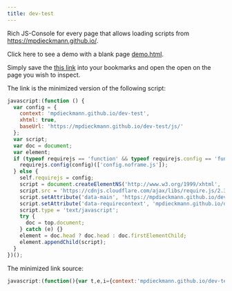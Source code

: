 ```yaml
---
title: dev-test
---
```

Rich JS-Console for every page that allows loading scripts from <https://mpdieckmann.github.io/>.

Click here to see a demo with a blank page [demo.html](https://mpdieckmann.github.io/dev-test/demo.html).

Simply save the <a href="javascript:(function(){var t,e,i={context:'mpdieckmann.github.io/dev-test',xhtml:!0,baseUrl:'https://mpdieckmann.github.io/dev-test/js/'},n=document;if('function'==typeof requirejs&&'function'==typeof requirejs.config)requirejs.config(i)(['config.noframe.js']);else{self.requirejs=i,t=document.createElementNS('http://www.w3.org/1999/xhtml','script'),t.src='https://cdnjs.cloudflare.com/ajax/libs/require.js/2.3.5/require.js',t.setAttribute('data-main','https://mpdieckmann.github.io/dev-test/js/config.noframe.js'),t.setAttribute('data-requirecontext','mpdieckmann.github.io/dev-test'),t.type='text/javascript';try{n=top.document}catch(r){}e=n.head?n.head:n.firstElementChild,e.appendChild(t)}})()">this link</a> into your bookmarks and open the open on the page you wish to inspect.

The link is the minimized version of the following script:
```javascript
javascript:(function () {
  var config = {
    context: 'mpdieckmann.github.io/dev-test',
    xhtml: true,
    baseUrl: 'https://mpdieckmann.github.io/dev-test/js/'
  };
  var script;
  var doc = document;
  var element;
  if (typeof requirejs == 'function' && typeof requirejs.config == 'function') {
    requirejs.config(config)(['config.noframe.js']);
  } else {
    self.requirejs = config;
    script = document.createElementNS('http://www.w3.org/1999/xhtml', 'script');
    script.src = 'https://cdnjs.cloudflare.com/ajax/libs/require.js/2.3.5/require.min.js';
    script.setAttribute('data-main', 'https://mpdieckmann.github.io/dev-test/js/config.noframe.js');
    script.setAttribute('data-requirecontext', 'mpdieckmann.github.io/dev-test');
    script.type = 'text/javascript';
    try {
      doc = top.document;
    } catch (e) {}
    element = doc.head ? doc.head : doc.firstElementChild;
    element.appendChild(script);
  }
})();
```

The minimized link source:
```javascript
javascript:(function(){var t,e,i={context:'mpdieckmann.github.io/dev-test',xhtml:!0,baseUrl:'https://mpdieckmann.github.io/dev-test/js/'},n=document;if('function'==typeof requirejs&&'function'==typeof requirejs.config)requirejs.config(i)(['config.noframe.js']);else{self.requirejs=i,t=document.createElementNS('http://www.w3.org/1999/xhtml','script'),t.src='https://cdnjs.cloudflare.com/ajax/libs/require.js/2.3.5/require.min.js',t.setAttribute('data-main','https://mpdieckmann.github.io/dev-test/js/config.noframe.js'),t.setAttribute('data-requirecontext','mpdieckmann.github.io/dev-test'),t.type='text/javascript';try{n=top.document}catch(r){}e=n.head?n.head:n.firstElementChild,e.appendChild(t)}})()
```
